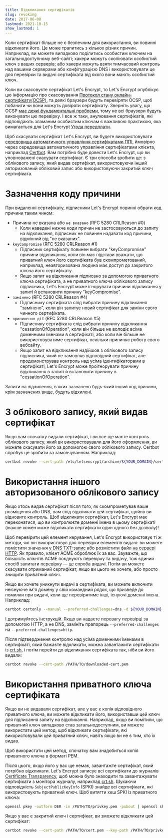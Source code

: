 ```yaml
---
title: Відкликання сертифікатів
slug: revoking
date: 2017-06-08
lastmod: 2021-10-15
show_lastmod: 1
---
```



Коли сертифікат більше не є безпечним для використання, ви повинні відкликати його. Це може трапитись з кількох різних причин. Наприклад, ви можете випадково поділитись особистим ключем на загальнодоступному веб-сайті; хакери можуть скопіювати особистий ключ з ваших серверів; або хакери можуть взяти тимчасовий контроль над вашими серверами або конфігурацією DNS і використовувати це для перевірки та видачі сертифіката від якого вони мають особистий ключ.

Коли ви скасовуєте сертифікат Let's Encrypt, то Let's Encrypt опублікує цю інформацію про скасовування [ Протокол стану онлайн-сертифікату(OCSP)](https://en.wikipedia.org/wiki/Online_Certificate_Status_Protocol), та деякі браузери будуть перевіряти OCSP, щоб побачити чи вони можуть довіряти сертифікату. Зверніть увагу, що OCSP [має деякі фундаментальні проблеми](https://www.imperialviolet.org/2011/03/18/revocation.html), тому не всі браузери будуть виконувати цю перевірку. І все ж таки, анулювання сертифікатів, які відповідають зламаним особистим ключам є важливою практикою, яка вимагається для Let's Encrypt [Угода передплати](/repository).

Щоб скасувати сертифікат Let's Encrypt, ви будете використовувати [середовища автоматичного управління сертифікатами ППІ](https://github.com/letsencrypt/boulder/blob/master/docs/acme-divergences.md), ймовірно через середовища автоматичного управління сертифікатами клієнта, наприклад [Certbot](https://certbot.eff.org/). Вам потрібно буде довести Let's Encrypt, що ви уповноважені скасувати сертифікат. Є три способи зробити це: з облікового запису, який видав сертифікат, використовуючи інший авторизований обліковий запис або використовуючи закритий ключ сертифіката.

# Зазначення коду причини

При видаленні сертифікату, підписники Let's Encrypt повинні обрати код причини таким чином:

* Причина не вказана або `не вказано` (RFC 5280 CRLReason #0)
  - Коли наведені нижче коди причин не застосовуються до запиту на відкликання, підписник не повинен надавати код причини, відмінний від "не вказаних".
* `keyCompromise` (RFC 5280 CRLReason #1)
  - Підписник сертифікату повинен вибрати "keyCompromise" причини відкликання, коли він має підстави вважати, що приватний ключ його сертифіката був скомпрометований, наприклад, неавторизована людина має доступ до закритого ключа його сертифікату.
  - Якщо запит на відкликання підписано за допомогою приватного ключа сертифіката, а не приватного ключа облікового запису підписника, Let's Encrypt може ігнорувати причини відкликання у запиті й встановити причину "keyCompromise".
* `замінено` (RFC 5280 CRLReason #4)
  - Підписнику сертифіката слід вибрати причину відкликання "замінено", коли він запитує новий сертифікат для заміни свого чинного сертифіката.
* `припинення дії` (RFC 5280 CRLReason #5)
  - Підписнику сертифіката слід вибрати причину відкликання "cessationOfOperation", коли він більше не володіє всіма доменними іменами в сертифікаті, або коли він більше не використовуватиме сертифікат, оскільки припиняє роботу свого вебсайту.
  - Якщо запит на відкликання надійшов з облікового запису підписника, який не замовляв відповідний сертифікат, але продемонстрував контроль над усіма ідентифікаторами в сертифікаті, Let's Encrypt може проігнорувати причину відкликання в запиті й встановити причину в "cessationOfOperation".

Запити на відхилення, в яких зазначено будь-який інший код причини, крім зазначених вище, будуть відхилені.

# З облікового запису, який видав сертифікат

Якщо вам спочатку видали сертифікат, і ви все ще маєте контроль облікового запису, який ви використовували для його оформлення, ви можете скасувати його за допомогою свого облікового запису. Certbot спробує це зробити за замовчуванням. Наприклад:

```bash
certbot revoke --cert-path /etc/letsencrypt/archive/${YOUR_DOMAIN}/cert1.pem
```

# Використання іншого авторизованого облікового запису

Якщо хтось видав сертифікат після того, як скомпрометував ваше розміщення або DNS, вам слід відкликати цей сертифікат, щойно ви відновите контроль. Щоб відкликати сертифікат, Let's Encrypt має переконатися, що ви контролюєте доменні імена в цьому сертифікаті (інакше кожен може відкликати сертифікати один одного без дозволу)!

Щоб перевірити цей елемент керування, Let's Encrypt використовує ті ж методи, які він використовує для перевірки елементів видачі: ви можете помістити значення [ у DNS TXT-запис](https://tools.ietf.org/html/rfc8555#section-8.4) або розмістити файл [на сервері HTTP](https://tools.ietf.org/html/rfc8555#section-8.3). Як правило, клієнт ACME оброблює їх за вас. Зауважте, що більшість клієнтів ACME поєднують перевірку та видачу, тож єдиний спосіб запитати перевірку — це спроба видачі. Потім ви можете скасувати отриманий сертифікат, якщо ви цього не хочете, або просто знищити приватний ключ.

Якщо ви хочете уникнути видачі a сертифіката, ви можете включити неіснуюче ім'я домену у свій командний рядок, що призведе до помилки при видачі, коли ще перевірятиме інші, існуючі доменні імена. Наприклад:

```bash
certbot certonly --manual --preferred-challenges=dns -d ${YOUR_DOMAIN} -d nonexistent.${YOUR_DOMAIN}
```

І дотримуйтесь інструкцій. Якщо ви надаєте перевагу перевірці за допомогою HTTP, а не DNS, замініть прапорець `--preferred-challenges` на `--preferred-challenges=http`.

Після підтвердження контролю над усіма доменними іменами в сертифікаті, який бажаєте відкликати, можна завантажити сертифікати із [crt.sh](https://crt.sh/), і потім перейти до відкликання сертифіката так, ніби ви його видали:

```bash
certbot revoke --cert-path /PATH/TO/downloaded-cert.pem
```

# Використання приватного ключа сертифіката

Якщо ви не видавали сертифікат, але у вас є копія відповідного приватного ключа, ви можете відкликати його, використавши цей ключ для підписання запиту на відкликання. Наприклад, якщо ви помітили, що приватний ключ випадково став загальнодоступним, ви можете використати цей метод, щоб відкликати сертифікати, які використовували цей приватний ключ, навіть якщо ви не є тим, хто їх видав.

Щоб використати цей метод, спочатку вам знадобиться копія приватного ключа в форматі PEM.

Після цього, якщо його у вас ще немає, завантажте сертифікат, який потрібно відкликати. Let's Encrypt записує всі сертифікати до журналів [Certificate Transparency](https://www.certificate-transparency.org/), щоб можна було знаходити та завантажувати сертифікати з монітора журналу, наприклад [crt.sh](https://crt.sh/). Шукаючи відповідність `SubjectPublicKeyInfo` (SPKI) знайде всі сертифікати, які використовують приватний ключ. Щоб витягти хеш SPKI із приватного ключа:
```bash
openssl pkey -outform DER -in /PATH/TO/privkey.pem -pubout | openssl sha256
```

Якщо у вас є закритий ключ і сертифікат, ви зможете відкликати цей сертифікат:

```bash
certbot revoke --cert-path /PATH/TO/cert.pem --key-path /PATH/TO/privkey.pem --reason keyCompromise
```
